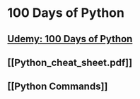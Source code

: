 # 100 Days of Python
## [Udemy: 100 Days of Python](https://wgu.udemy.com/course/100-days-of-code/learn/lecture/23544648#overview)

## [[Python_cheat_sheet.pdf]]
## [[Python Commands]]


